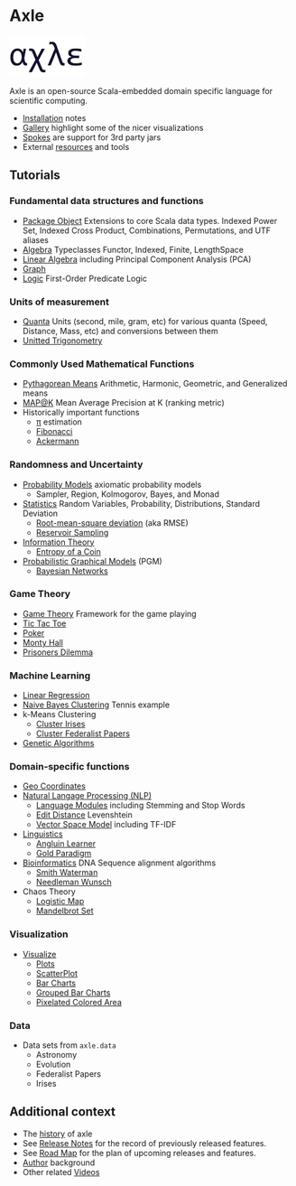 # Axle

![axle](/images/axle.png)

Axle is an open-source Scala-embedded domain specific language for scientific computing.

* [Installation](introduction/Installation.md) notes
* [Gallery](introduction/Gallery.md) highlight some of the nicer visualizations
* [Spokes](introduction/Spokes.md) are support for 3rd party jars
* External [resources](introduction/Resources.md) and tools

## Tutorials

### Fundamental data structures and functions

* [Package Object](fundamental/PackageObject.md) Extensions to core Scala data types. Indexed Power Set, Indexed Cross Product, Combinations, Permutations, and UTF aliases
* [Algebra](fundamental/Algebra.md) Typeclasses Functor, Indexed, Finite, LengthSpace
* [Linear Algebra](fundamental/LinearAlgebra.md) including Principal Component Analysis (PCA)
* [Graph](fundamental/Graph.md)
* [Logic](fundamental/Logic.md) First-Order Predicate Logic

### Units of measurement

* [Quanta](units/Quanta.md) Units (second, mile, gram, etc) for various quanta (Speed, Distance, Mass, etc) and conversions between them
* [Unitted Trigonometry](units/UnittedTrigonometry.md)

### Commonly Used Mathematical Functions

* [Pythagorean Means](math/PythagoreanMeans.md) Arithmetic, Harmonic, Geometric, and Generalized means
* [MAP@K](math/MeanAveragePrecisionAtK.md) Mean Average Precision at K (ranking metric)
* Historically important functions
  * [π](math/Pi.md) estimation
  * [Fibonacci](math/Fibonacci.md)
  * [Ackermann](math/Ackermann.md)

### Randomness and Uncertainty

* [Probability Models](random_uncertain/ProbabilityModel.md) axiomatic probability models
  * Sampler, Region, Kolmogorov, Bayes, and Monad
* [Statistics](random_uncertain/Statistics.md) Random Variables, Probability, Distributions, Standard Deviation
  * [Root-mean-square deviation](random_uncertain/RootMeanSquareDeviation.md) (aka RMSE)
  * [Reservoir Sampling](random_uncertain/ReservoirSampling.md)
* [Information Theory](random_uncertain/InformationTheory.md)
  * [Entropy of a Coin](random_uncertain/CoinEntropy.md)
* [Probabilistic Graphical Models](random_uncertain/ProbabilisticGraphicalModels.md) (PGM)
  * [Bayesian Networks](random_uncertain/BayesianNetworks.md)

### Game Theory

* [Game Theory](game_theory/GameTheory.md) Framework for the game playing
* [Tic Tac Toe](game_theory/TicTacToe.md)
* [Poker](game_theory/Poker.md)
* [Monty Hall](game_theory/MontyHall.md)
* [Prisoners Dilemma](game_theory/PrisonersDilemma.md)

### Machine Learning

* [Linear Regression](machine_learning/LinearRegression.md)
* [Naive Bayes Clustering](machine_learning/NaiveBayesClassifier.md) Tennis example
* k-Means Clustering
  * [Cluster Irises](machine_learning/ClusterIrises.md)
  * [Cluster Federalist Papers](machine_learning/ClusterFederalistPapers.md)
* [Genetic Algorithms](machine_learning/GeneticAlgorithms.md)

### Domain-specific functions

* [Geo Coordinates](math/GeoCoordinates.md)
* [Natural Langage Processing (NLP)](text/NaturalLanguageProcessing.md)
  * [Language Modules](text/LanguageModules.md) including Stemming and Stop Words
  * [Edit Distance](text/EditDistance.md) Levenshtein
  * [Vector Space Model](text/VectorSpaceModel.md) including TF-IDF
* [Linguistics](text/Linguistics.md)
  * [Angluin Learner](text/AngluinLearner.md)
  * [Gold Paradigm](text/GoldParadigm.md)
* [Bioinformatics](bioinformatics/Bioinformatics.md) DNA Sequence alignment algorithms
  * [Smith Waterman](bioinformatics/SmithWaterman.md)
  * [Needleman Wunsch](bioinformatics/NeedlemanWunsch.md)
* Chaos Theory
  * [Logistic Map](chaos_theory/LogisticMap.md)
  * [Mandelbrot Set](chaos_theory/Mandelbrot.md)

### Visualization

* [Visualize](visualization/Visualize.md)
  * [Plots](visualization/Plots.md)
  * [ScatterPlot](visualization/ScatterPlot.md)
  * [Bar Charts](visualization/BarCharts.md)
  * [Grouped Bar Charts](visualization/GroupedBarCharts.md)
  * [Pixelated Colored Area](visualization/PixelatedColoredArea.md)

### Data

* Data sets from `axle.data`
  * Astronomy
  * Evolution
  * Federalist Papers
  * Irises

## Additional context

* The [history](appendix/History.md) of axle
* See [Release Notes](appendix/ReleaseNotes.md) for the record of previously released features.
* See [Road Map](appendix/RoadMap.md) for the plan of upcoming releases and features.
* [Author](appendix/Author.md) background
* Other related [Videos](appendix/Videos.md)
